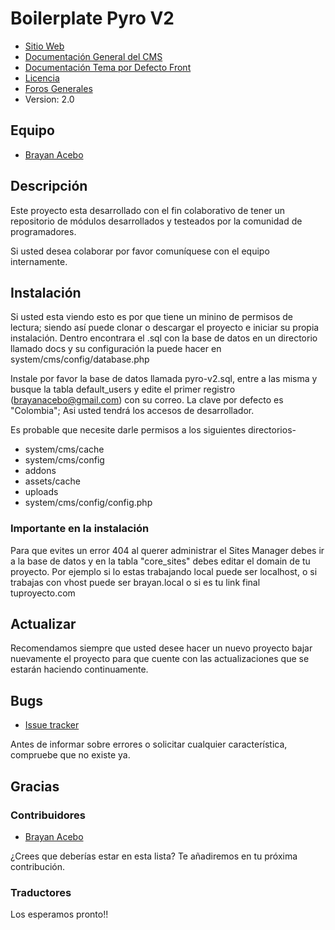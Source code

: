 # Boilerplate Pyro V2

* [Sitio Web](http://brayanacebo.com/hidden)
* [Documentación General del CMS](https://www.pyrocms.com/documentation)
* [Documentación Tema por Defecto Front](https://www.pyrocms.com/store/details/bootstrap_3_with_bootswatch)
* [Licencia](http://pyrocms.com/legal/license)
* [Foros Generales](http://forum.pyrocms.com)
* Version: 2.0

## Equipo

* [Brayan Acebo](http://brayanacebo.com/hidden)

## Descripción

Este proyecto esta desarrollado con el fin colaborativo de tener un repositorio de módulos desarrollados y testeados por la comunidad de programadores.

Si usted desea colaborar por favor comuníquese con el equipo internamente.

## Instalación

Si usted esta viendo esto es por que tiene un minino de permisos de lectura; siendo así puede clonar o descargar el proyecto e iniciar su propia instalación. Dentro encontrara el .sql con la base de datos en un directorio llamado docs y su configuración la puede hacer en system/cms/config/database.php

Instale por favor la base de datos llamada pyro-v2.sql, entre a las misma y busque la tabla default_users y edite el primer registro (brayanacebo@gmail.com) con su correo. La clave por defecto es "Colombia"; Asi usted tendrá los accesos de desarrollador.

Es probable que necesite darle permisos a los siguientes directorios-

- system/cms/cache
- system/cms/config
- addons
- assets/cache
- uploads 
- system/cms/config/config.php


### Importante en la instalación

Para que evites un error 404 al querer administrar el Sites Manager debes ir a la base de datos y en la tabla "core_sites" debes editar el domain de tu proyecto. Por ejemplo si lo estas trabajando local puede ser localhost, o si trabajas con vhost puede ser brayan.local o si es tu link final tuproyecto.com

## Actualizar

Recomendamos siempre que usted desee hacer un nuevo proyecto bajar nuevamente el proyecto para que cuente con las actualizaciones que se estarán haciendo continuamente.

## Bugs

* [Issue tracker](https://github.com/all-boilerplates/pyro-v2/issues/new)

Antes de informar sobre errores o solicitar cualquier característica, compruebe que no existe ya.

## Gracias

### Contribuidores

* [Brayan Acebo](http://brayanacebo.com/hidden)

¿Crees que deberías estar en esta lista? Te añadiremos en tu próxima contribución.

### Traductores

Los esperamos pronto!!
